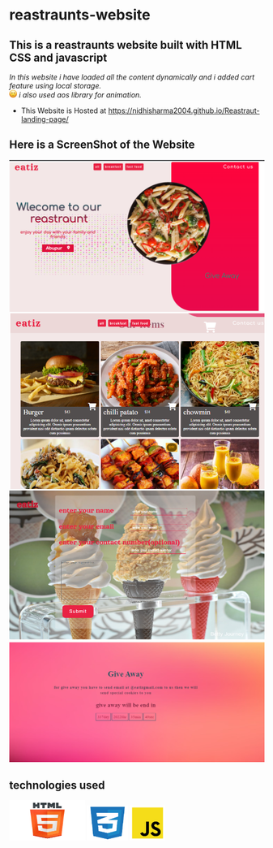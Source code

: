 # reastraunts-website

## This is a reastraunts website built with HTML CSS and javascript

_In this website i have loaded all the content dynamically and i added cart feature using local storage._
<br>
<img src="assets/images/emoji.png" width="15" height="15" />
_i also used aos library for animation._
<br>

* This Website is Hosted at https://nidhisharma2004.github.io/Reastraut-landing-page/

## Here is a ScreenShot of the Website
<img src="assets/images/Screenshot 1.png"></img>
<img src="assets/images/Screenshot 5.png"></img>
<img src="assets/images/Screenshot 3.png"></img>
<img src="assets/images/Screenshot 4.png"></img>
<br>
## technologies used
<img src="assets/images/html.png" width="150" height="80" />
<img src="assets/images/css.png" width="80" height="70" />
<img src="assets/images/js.png" width="70" height="70" />